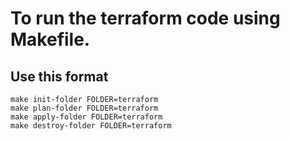 # To run the terraform code using Makefile. 


## Use this format 

```
make init-folder FOLDER=terraform
make plan-folder FOLDER=terraform
make apply-folder FOLDER=terraform
make destroy-folder FOLDER=terraform
```

